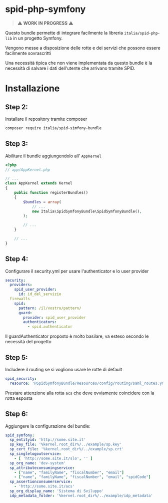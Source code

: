 # spid-php-symfony

> ⚠️ **WORK IN PROGRESS** ⚠️

Questo bundle permette di integrare facilmente la libreria `italia/spid-php-lib` in un progetto Symfony.

Vengono messe a disposizione delle rotte e dei servizi che possono essere facilmente sovrascritti

Una necessità tipica che non viene implementata da questo bundle è la necessità di salvare i dati dell'utente che arrivano tramite SPID. 

# Installazione
## Step 2:
Installare il repository tramite composer

```bash
composer require italia/spid-simfony-bundle
```

## Step 3:
Abilitare il bundle aggiungendolo all' `AppKernel`

```php
<?php
// app/AppKernel.php

// ...
class AppKernel extends Kernel
{
    public function registerBundles()
    {
        $bundles = array(
            // ...
            new Italia\SpidSymfonyBundle\SpidSymfonyBundle(),
        );

        // ...
    }

    // ...
}
```
## Step 4:

Configurare il security.yml per usare l'authenticator e lo user provider

```yaml
security:
  providers:
    spid_user_provider:
      id: id_del_servizio
  firewalls
    spid:
      pattern: /il/vostro/pattern/
      guard:
        provider: spid_user_provider
        authenticators:
          - spid.authenticator
```
Il guardAuthenticator proposto è molto basilare, va esteso secondo le necessità del progetto                  

## Step 5:

Includere il routing se si vogliono usare le rotte di default
```yaml
spid_security:
  resource: '@SpidSymfonyBundle/Resources/config/routing/saml_routes.yml'
```
Prestare attenzione alla rotta `acs` che deve ovviamente coincidere con la rotta esposta

## Step 6:

Aggiungere la configurazione del bundle:
```yaml
spid_symfony:
  sp_entityid: 'http://some.site.it'
  sp_key_file: '%kernel.root_dir%/../example/sp.key'
  sp_cert_file: '%kernel.root_dir%/../example/sp.crt'
  sp_singlelogoutservice: 
    - [ 'http://some.site.it/slo', '' ]
  sp_org_name: 'dev-system'
  sp_attributeconsumingservice:
    - ["name", "familyName", "fiscalNumber", "email"]
    - ["name", "familyName", "fiscalNumber", "email", "spidCode"]
  sp_assertionconsumerservice:
    - 'http://some.site.it/acs'
  sp_org_display_name: 'Sistema di Sviluppo'
  idp_metadata_folder: '%kernel.root_dir%/../example/idp_metadata'
```
